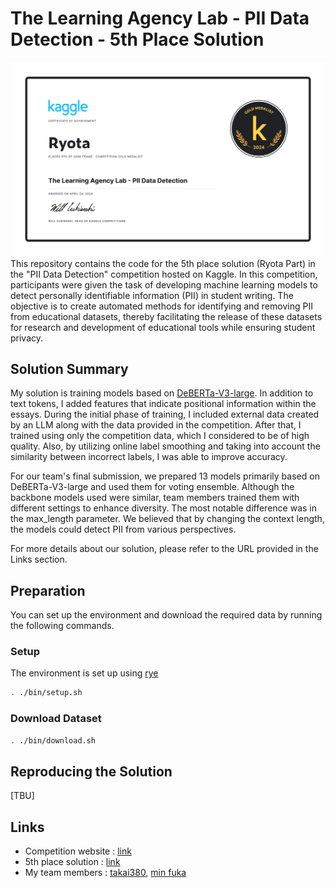 # The Learning Agency Lab - PII Data Detection - 5th Place Solution
![certificate](./appendix/certificate.png)
This repository contains the code for the 5th place solution (Ryota Part) in the "PII Data Detection" competition hosted on Kaggle.
In this competition, participants were given the task of developing machine learning models to detect personally identifiable information (PII) in student writing. The objective is to create automated methods for identifying and removing PII from educational datasets, thereby facilitating the release of these datasets for research and development of educational tools while ensuring student privacy.

## Solution Summary
My solution is training models based on [DeBERTa-V3-large](https://huggingface.co/microsoft/deberta-v3-large). In addition to text tokens, I added features that indicate positional information within the essays. During the initial phase of training, I included external data created by an LLM along with the data provided in the competition. After that, I trained using only the competition data, which I considered to be of high quality. Also, by utilizing online label smoothing and taking into account the similarity between incorrect labels, I was able to improve accuracy.

For our team's final submission, we prepared 13 models primarily based on DeBERTa-V3-large and used them for voting ensemble. Although the backbone models used were similar, team members trained them with different settings to enhance diversity. The most notable difference was in the max_length parameter. We believed that by changing the context length, the models could detect PII from various perspectives.

For more details about our solution, please refer to the URL provided in the Links section.

## Preparation
You can set up the environment and download the required data by running the following commands.

### Setup
The environment is set up using [rye](https://rye.astral.sh/)
```sh
. ./bin/setup.sh
```

### Download Dataset
```sh
. ./bin/download.sh
```

## Reproducing the Solution
[TBU]

## Links
- Competition website : [link](https://www.kaggle.com/competitions/pii-detection-removal-from-educational-data/leaderboard)
- 5th place solution : [link](https://www.kaggle.com/competitions/pii-detection-removal-from-educational-data/discussion/497306)
- My team members : [takai380](https://www.kaggle.com/takai380), [min fuka](https://www.kaggle.com/minfuka)
